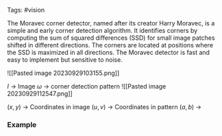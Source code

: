Tags: #vision 

The Moravec corner detector, named after its creator Harry Moravec, is a simple and early corner detection algorithm. It identifies corners by computing the sum of squared differences (SSD) for small image patches shifted in different directions. The corners are located at positions where the SSD is maximized in all directions. The Moravec detector is fast and easy to implement but sensitive to noise.

![[Pasted image 20230929103155.png]]

$I$ -> Image
$\omega$ -> corner detection pattern
![[Pasted image 20230929112547.png]]

$(x, y)$ -> Coordinates in image
$(u, v)$ -> Coordinates in pattern
$(a, b)$ -> 
### Example

